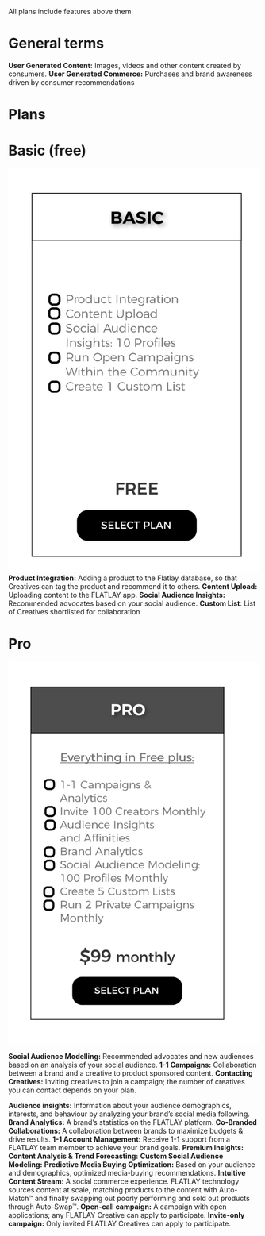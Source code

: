 <!-- TITLE: Glossary Of Terms and Features -->

All plans include features above them
# General terms

**User Generated Content:** Images, videos and other content created by consumers.
**User Generated Commerce:** Purchases and brand awareness driven by consumer recommendations

# Plans
# Basic (free)
![Basic](/uploads/basic.png "Basic")
**Product Integration:** Adding a product to the Flatlay database, so that Creatives can tag the product and recommend it to others.
**Content Upload:** Uploading content to the FLATLAY app.
**Social Audience Insights:**  Recommended advocates based on your social audience.
**Custom List**: List of Creatives shortlisted for collaboration


# Pro
![Pro](/uploads/pro.png "Pro")

**Social Audience Modelling:** Recommended advocates and new audiences based on an analysis of your social audience.
**1-1 Campaigns:** Collaboration between a brand and a creative to product sponsored content.
**Contacting Creatives:** Inviting creatives to join a campaign; the number of creatives you can contact depends on your plan.



**Audience insights:** Information about your audience demographics, interests, and behaviour by analyzing your brand’s social media following.
**Brand Analytics:** A brand’s statistics on the FLATLAY platform.
**Co-Branded  Collaborations:** A collaboration between brands to maximize budgets & drive results.
**1-1 Account Management:** Receive 1-1 support from a FLATLAY team member to achieve your brand goals.
**Premium Insights:**
**Content Analysis & Trend Forecasting:**
**Custom Social Audience Modeling:**
**Predictive Media Buying Optimization:** Based on your audience and demographics, optimized media-buying recommendations.
**Intuitive Content Stream:** A social commerce experience. FLATLAY technology sources content at scale, matching products to the content with Auto-Match™ and finally swapping out poorly performing and sold out products through Auto-Swap™.
**Open-call campaign:** A campaign with open applications; any FLATLAY Creative can apply to participate.
**Invite-only campaign:** Only invited FLATLAY Creatives can apply to participate.

